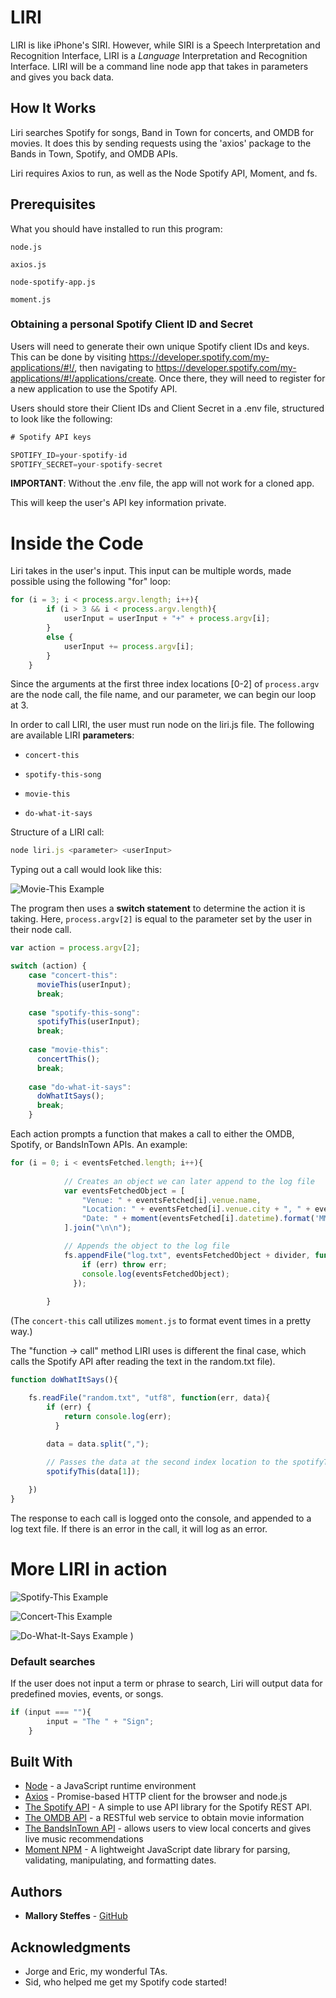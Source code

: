 # LIRI

LIRI is like iPhone's SIRI. However, while SIRI is a Speech Interpretation and Recognition Interface, LIRI is a _Language_ Interpretation and Recognition Interface. LIRI will be a command line node app that takes in parameters and gives you back data.


## How It Works 

Liri searches Spotify for songs, Band in Town for concerts, and OMDB for movies. It does this by sending requests using the 'axios' package to the Bands in Town, Spotify, and OMDB APIs. 

Liri requires Axios to run, as well as the Node Spotify API, Moment, and fs. 


## Prerequisites

What you should have installed to run this program:

```
node.js
```
```
axios.js
```
```
node-spotify-app.js
```
```
moment.js
```


### Obtaining a personal Spotify Client ID and Secret

Users will need to generate their own unique Spotify client IDs and keys. This can be done by visiting <https://developer.spotify.com/my-applications/#!/>, then navigating to <https://developer.spotify.com/my-applications/#!/applications/create>. Once there, they will need to register for a new application to use the Spotify API. 

Users should store their Client IDs and Client Secret in a .env file, structured to look like the following:

```js
# Spotify API keys

SPOTIFY_ID=your-spotify-id
SPOTIFY_SECRET=your-spotify-secret

```

**IMPORTANT**: Without the .env file, the app will not work for a cloned app. 

This will keep the user's API key information private.


# Inside the Code


Liri takes in the user's input. This input can be multiple words, made possible using the following "for" loop: 

```js
for (i = 3; i < process.argv.length; i++){
        if (i > 3 && i < process.argv.length){
            userInput = userInput + "+" + process.argv[i];
        }
        else {
            userInput += process.argv[i];
        }
    }

``` 
Since the arguments at the first three index locations [0-2] of `process.argv` are the node call, the file name, and our parameter, we can begin our loop at 3.

In order to call LIRI, the user must run node on the liri.js file. The following are available LIRI **parameters**:
   * `concert-this`

   * `spotify-this-song`

   * `movie-this`

   * `do-what-it-says`



Structure of a LIRI call:
```js
node liri.js <parameter> <userInput>
```

Typing out a call would look like this:

![Movie-This Example](https://media.giphy.com/media/QyPe9NBNXVQ1lgvedf/giphy.gif)

The program then uses a **switch statement** to determine the action it is taking. Here, `process.argv[2]` is equal to the parameter set by the user in their node call.

```js
var action = process.argv[2];

switch (action) {
    case "concert-this":
      movieThis(userInput);
      break;
    
    case "spotify-this-song":
      spotifyThis(userInput);
      break;
    
    case "movie-this":
      concertThis();
      break;
    
    case "do-what-it-says":
      doWhatItSays();
      break;
    }

```
Each action prompts a function that makes a call to either the OMDB, Spotify, or BandsInTown APIs. An example:
```js
for (i = 0; i < eventsFetched.length; i++){
            
            // Creates an object we can later append to the log file
            var eventsFetchedObject = [
                "Venue: " + eventsFetched[i].venue.name,
                "Location: " + eventsFetched[i].venue.city + ", " + eventsFetched[i].venue.region,
                "Date: " + moment(eventsFetched[i].datetime).format('MM/DD/YYYY'),
            ].join("\n\n");

            // Appends the object to the log file 
            fs.appendFile("log.txt", eventsFetchedObject + divider, function(err) {
                if (err) throw err;
                console.log(eventsFetchedObject);
              });
        
        }
```
(The `concert-this` call utilizes `moment.js` to format event times in a pretty way.)

The "function -> call" method LIRI uses is different the final case, which calls the Spotify API after reading the text in the random.txt file).

```js
function doWhatItSays(){

    fs.readFile("random.txt", "utf8", function(err, data){
        if (err) {
            return console.log(err);
          }

        data = data.split(",");
        
        // Passes the data at the second index location to the spotifyThis function
        spotifyThis(data[1]);

    })
}
```

The response to each call is logged onto the console, and appended to a log text file. If there is an error in the call, it will log as an error.

# More LIRI in action

![Spotify-This Example](https://media.giphy.com/media/KCvpDWsoV3rFn3C3nz/giphy.gif)

![Concert-This Example](https://media.giphy.com/media/M9fNG2ZSDcUyJD01cR/giphy.gif)

![Do-What-It-Says Example](https://media.giphy.com/media/gLcEH9BNhzKU5T2ECi/giphy.gif)
)

### Default searches

If the user does not input a term or phrase to search, Liri will output data for predefined movies, events, or songs.

```js
if (input === ""){
        input = "The " + "Sign";
    }
```

## Built With

* [Node](http://https://nodejs.org/en/) - a JavaScript runtime environment
* [Axios](/https://www.npmjs.com/package/axios) - Promise-based HTTP client for the browser and node.js
* [The Spotify API](https://www.npmjs.com/package/node-spotify-api) - A simple to use API library for the Spotify REST API.
* [The OMDB API](http://www.omdbapi.com/) - a RESTful web service to obtain movie information
* [The BandsInTown API](https://manager.bandsintown.com/support/bandsintown-api) - allows users to view local concerts and gives live music recommendations
* [Moment NPM](https://www.npmjs.com/package/moment) - A lightweight JavaScript date library for parsing, validating, manipulating, and formatting dates.

## Authors

* **Mallory Steffes**  - [GitHub](https://github.com/malloryrsteffes)

## Acknowledgments

* Jorge and Eric, my wonderful TAs.
* Sid, who helped me get my Spotify code started!
